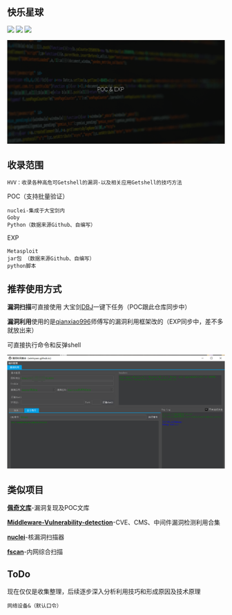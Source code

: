## 快乐星球

![](https://img.shields.io/badge/ReaTeam-漏洞利用-red) ![](https://img.shields.io/badge/Type-Exploit-orange) ![](https://img.shields.io/badge/version-2.0-brightgreen) 

![banner](banner.png)

## 收录范围

```
HVV：收录各种高危可Getshell的漏洞-以及相关应用Getshell的技巧方法
```

POC（支持批量验证）

```http
nuclei-集成于大宝剑内
Goby
Python（数据来源Github、自编写）
```

EXP

```http
Metasploit
jar包 （数据来源Github、自编写）
python脚本
```

## 推荐使用方式

**漏洞扫描**可直接使用 大宝剑[DBJ](https://github.com/wgpsec/DBJ)一键下任务（POC跟此仓库同步中）

**漏洞利用**使用的是[qianxiao996](https://github.com/qianxiao996)师傅写的漏洞利用框架改的（EXP同步中，差不多就放出来）

可直接执行命令和反弹shell

![](exploits.png)

## 类似项目

**[佩奇文库](https://github.com/PeiQi0/PeiQi-WIKI-POC)**-漏洞复现及POC文库

**[Middleware-Vulnerability-detection](https://github.com/mai-lang-chai/Middleware-Vulnerability-detection)**-CVE、CMS、中间件漏洞检测利用合集

**[nuclei](https://github.com/projectdiscovery/nuclei-templates)**-核漏洞扫描器

**[fscan](https://github.com/shadow1ng/fscan)**-内网综合扫描

## ToDo

现在仅仅是收集整理，后续逐步深入分析利用技巧和形成原因及技术原理

```http
网络设备&（默认口令）
```

